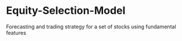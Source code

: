 # Equity-Selection-Model
Forecasting and trading strategy for a set of stocks using fundamental features
